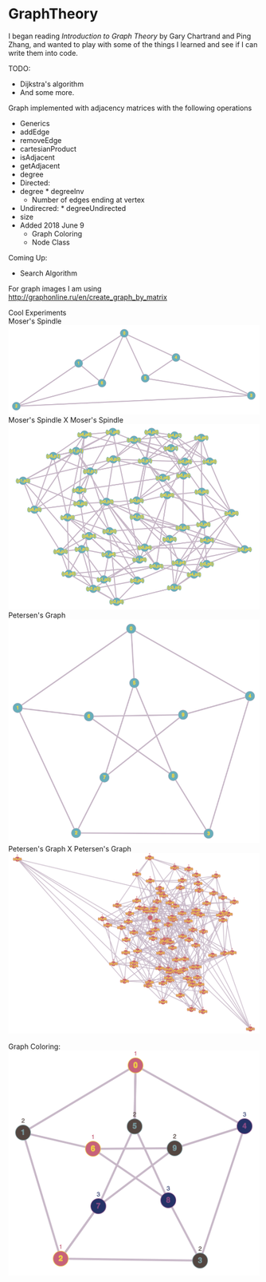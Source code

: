 # GraphTheory
I began reading *Introduction to Graph Theory* by Gary Chartrand and Ping Zhang, and wanted to play with some of the things I learned and see if I can write them into code.

TODO:
 * Dijkstra's algorithm
 * And some more.

Graph implemented with adjacency matrices with the following operations
 * Generics
 * addEdge
 * removeEdge
 * cartesianProduct
 * isAdjacent
 * getAdjacent
 * degree
  * Directed:
   * degree
    * degreeInv
      * Number of edges ending at vertex
   * Undirecred:
    * degreeUndirected
  * size
  * Added 2018 June 9
    * Graph Coloring
    * Node Class

Coming Up:
 * Search Algorithm


For graph images I am using
http://graphonline.ru/en/create_graph_by_matrix

Cool Experiments  
Moser's Spindle  
![alt text Moser's Spindle](https://github.com/justinba1010/GraphTheory/blob/master/MoserSpindle.png?raw=true)  
Moser's Spindle X Moser's Spindle  
![alt text Moser's Spindle^2](https://github.com/justinba1010/GraphTheory/blob/master/MoserSquared.png?raw=true)  
Petersen's Graph  
![alt text Petersen Graph](https://github.com/justinba1010/GraphTheory/blob/master/PetersenGraph.png?raw=true)  
Petersen's Graph X Petersen's Graph  
![alt text Petersen's Graph^2](https://github.com/justinba1010/GraphTheory/blob/master/PetersenSquared.png?raw=true)

Graph Coloring:
![alt text Petersen's Colored](https://github.com/justinba1010/GraphTheory/blob/master/PetersenColored.png?raw=true) 
